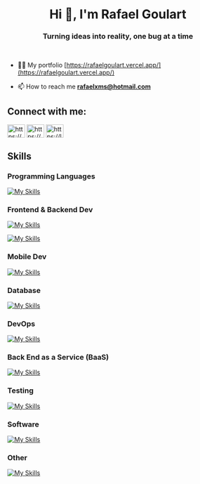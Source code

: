 <h1 align="center">Hi 👋, I'm Rafael Goulart</h1>
<h3 align="center">Turning ideas into reality, one bug at a time</h3>
<br>

- 👨‍💻 My portfolio [https://rafaelgoulart.vercel.app/](https://rafaelgoulart.vercel.app/)

- 📫 How to reach me **rafaelxms@hotmail.com**

<h2 align="left">Connect with me:</h2>
<p align="left">
<a href="https://linkedin.com/in/https://www.linkedin.com/in/rafael-goulart-/" target="blank"><img align="center" src="https://raw.githubusercontent.com/rahuldkjain/github-profile-readme-generator/master/src/images/icons/Social/linked-in-alt.svg" alt="https://www.linkedin.com/in/rafael-goulart-/" height="30" width="40" /></a>
<a href="https://www.hackerrank.com/https://www.hackerrank.com/profile/rafaelxms" target="blank"><img align="center" src="https://raw.githubusercontent.com/rahuldkjain/github-profile-readme-generator/master/src/images/icons/Social/hackerrank.svg" alt="https://www.hackerrank.com/profile/rafaelxms" height="30" width="40" /></a>
<a href="https://www.leetcode.com/https://leetcode.com/u/rafaeletec/" target="blank"><img align="center" src="https://raw.githubusercontent.com/rahuldkjain/github-profile-readme-generator/master/src/images/icons/Social/leet-code.svg" alt="https://leetcode.com/u/rafaeletec/" height="30" width="40" /></a>
</p>

<h2 align="left">Skills</h2>

<h3>Programming Languages</h3>

[![My Skills](https://skillicons.dev/icons?i=java,js,typescript,go,python&theme=light)](https://skillicons.dev)

<h3>Frontend & Backend Dev</h3>

[![My Skills](https://skillicons.dev/icons?i=html,css,p5js,vue,tailwind,bootstrap&theme=light)](https://skillicons.dev)

[![My Skills](https://skillicons.dev/icons?i=spring&theme=light)](https://skillicons.dev)

<h3>Mobile Dev</h3>

[![My Skills](https://skillicons.dev/icons?i=androidstudio,react&theme=light)](https://skillicons.dev)

<h3>Database</h3>

[![My Skills](https://skillicons.dev/icons?i=mysql,postgres&theme=light)](https://skillicons.dev)

<h3>DevOps</h3>

[![My Skills](https://skillicons.dev/icons?i=aws,gcp,docker&theme=light)](https://skillicons.dev)

<h3>Back End as a Service (BaaS)</h3>

[![My Skills](https://skillicons.dev/icons?i=appwrite,netlify&theme=light)](https://skillicons.dev)

<h3>Testing</h3>

[![My Skills](https://skillicons.dev/icons?i=selenium&theme=light)](https://skillicons.dev)

<h3>Software</h3>

[![My Skills](https://skillicons.dev/icons?i=postman,figma,vscode,webstorm&theme=light)](https://skillicons.dev)

<h3>Other</h3>

[![My Skills](https://skillicons.dev/icons?i=windows,linux,kali,git&theme=light)](https://skillicons.dev)
